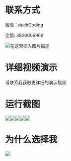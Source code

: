 # 联系方式

微信：duckCoding

企鹅: 3820006966

![在这里插入图片描述](http://upload.cxycsx.vip/91ab4bcb4f2c4c6db86365bb6d6e9c62.jpeg)

# 详细视频演示

请联系我获取更详细的演示视频

# 运行截图

![](http://www.bysj52.com/uploadfile/ueditor/image/202306/%E6%AF%95%E8%AE%BEssm687%E5%9F%BA%E4%BA%8EJava%E7%9A%84%E4%BC%97%E6%83%A0%E5%95%86%E5%9F%8E%E7%9A%84+vue%E6%AF%95%E4%B8%9A%E8%AE%BE%E8%AE%A1/3.png)![](http://www.bysj52.com/uploadfile/ueditor/image/202306/%E6%AF%95%E8%AE%BEssm687%E5%9F%BA%E4%BA%8EJava%E7%9A%84%E4%BC%97%E6%83%A0%E5%95%86%E5%9F%8E%E7%9A%84+vue%E6%AF%95%E4%B8%9A%E8%AE%BE%E8%AE%A1/2.png)![](http://www.bysj52.com/uploadfile/ueditor/image/202306/%E6%AF%95%E8%AE%BEssm687%E5%9F%BA%E4%BA%8EJava%E7%9A%84%E4%BC%97%E6%83%A0%E5%95%86%E5%9F%8E%E7%9A%84+vue%E6%AF%95%E4%B8%9A%E8%AE%BE%E8%AE%A1/1.png)![](http://www.bysj52.com/uploadfile/ueditor/image/202306/%E6%AF%95%E8%AE%BEssm687%E5%9F%BA%E4%BA%8EJava%E7%9A%84%E4%BC%97%E6%83%A0%E5%95%86%E5%9F%8E%E7%9A%84+vue%E6%AF%95%E4%B8%9A%E8%AE%BE%E8%AE%A1/4.png)![](http://www.bysj52.com/uploadfile/ueditor/image/202306/%E6%AF%95%E8%AE%BEssm687%E5%9F%BA%E4%BA%8EJava%E7%9A%84%E4%BC%97%E6%83%A0%E5%95%86%E5%9F%8E%E7%9A%84+vue%E6%AF%95%E4%B8%9A%E8%AE%BE%E8%AE%A1/5.png)

# 为什么选择我

![](http://upload.cxycsx.vip/%E7%A8%8B%E5%BA%8F%E8%AE%BE%E8%AE%A1.png)

